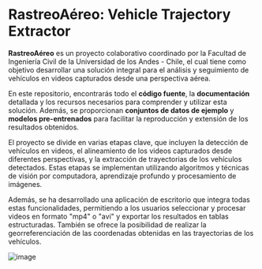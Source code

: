 # RastreoAéreo: Vehicle Trajectory Extractor

**RastreoAéreo** es un proyecto colaborativo coordinado por la Facultad de Ingeniería Civil de la Universidad de los Andes - Chile, el cual tiene como objetivo desarrollar una solución integral para el análisis y seguimiento de vehículos en videos capturados desde una perspectiva aérea.

En este repositorio, encontrarás todo el **código fuente**, la **documentación** detallada y los recursos necesarios para comprender y utilizar esta solución. Además, se proporcionan **conjuntos de datos de ejemplo** y **modelos pre-entrenados** para facilitar la reproducción y extensión de los resultados obtenidos.

El proyecto se divide en varias etapas clave, que incluyen la detección de vehículos en videos, el alineamiento de los videos capturados desde diferentes perspectivas, y la extracción de trayectorias de los vehículos detectados. Estas etapas se implementan utilizando algoritmos y técnicas de visión por computadora, aprendizaje profundo y procesamiento de imágenes.

Además, se ha desarrollado una aplicación de escritorio que integra todas estas funcionalidades, permitiendo a los usuarios seleccionar y procesar videos en formato "mp4" o "avi" y exportar los resultados en tablas estructuradas. También se ofrece la posibilidad de realizar la georreferenciación de las coordenadas obtenidas en las trayectorias de los vehículos.

![image](https://github.com/PepeLira/vehicle_video_trajectory_extractor/assets/43451889/2ffde6b4-ed44-472d-a32a-bedfad92eb20)
